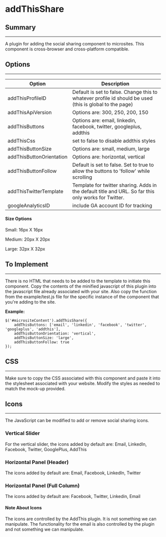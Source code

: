 # addThisShare

## Summary
---

A plugin for adding the social sharing component to microsites. This component is cross-browser and cross-platform compatible.

## Options
---
Option | Description
--- | ---
addThisProfileID | Default is set to false. Change this to whatever profile id should be used (this is global to the page)
addThisApiVersion | Options are: 300, 250, 200, 150
addThisButtons | Options are: email, linkedin, facebook, twitter, googleplus, addthis
addThisCss | set to false to disable addthis styles
addThisButtonSize | Options are: small, medium, large
addThisButtonOrientation | Options are: horizontal, vertical
addThisButtonFollow | Default is set to false. Set to true to allow the buttons to 'follow' while scrolling
addThisTwitterTemplate | Template for twitter sharing. Adds in the default title and URL. So far this only works for Twitter.
googleAnalyticsID | include GA account ID for tracking

#### Size Options

Small: 16px X 16px

Medium: 20px X 20px

Large: 32px X 32px

## To Implement
---

There is no HTML that needs to be added to the template to initiate this component. Copy the contents of the minified javascript of this plugin into the javascript file already associated with your site. Also copy the function from the example/test.js file for the specific instance of the component that you're adding to the site. 

**Example:**

	$('#micrositeContent').addThisShare({
    	addThisButtons: ['email', 'linkedin', 'facebook', 'twitter', 'googleplus', 'addthis'],
    	addThisButtonOrientation: 'vertical',
    	addThisButtonSize: 'large',
    	addThisButtonFollow: true
  	});

## CSS
---

Make sure to copy the CSS associated with this component and paste it into the stylesheet associated with your website. Modify the styles as needed to match the mock-up provided.

## Icons
---

The JavaScript can be modified to add or remove social sharing icons.

### Vertical Slider

For the vertical slider, the icons added by default are: Email, LinkedIn, Facebook, Twitter, GooglePlus, AddThis

### Horizontal Panel (Header)

The icons added by default are: Email, Facebook, LinkedIn, Twitter

### Horizontal Panel (Full Column)

The icons added by default are: Facebook, Twitter, Linkedin, Email


#### Note About Icons

The icons are controlled by the AddThis plugin. It is not something we can manipulate. The functionality for the email is also controlled by the plugin and not something we can manipulate. 







